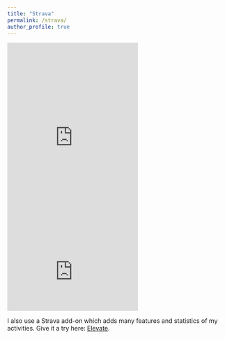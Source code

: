 ```yaml
---
title: "Strava"
permalink: /strava/
author_profile: true
---
```


<iframe height='454' width='300' frameborder='0' allowtransparency='true' scrolling='no' src='https://www.strava.com/athletes/18362925/latest-rides/86d25f038fa07273de6469cf9b158482a3d3b216' target="_blank"></iframe>

<iframe height='160' width='300' frameborder='0' allowtransparency='true' scrolling='no' src='https://www.strava.com/athletes/18362925/activity-summary/86d25f038fa07273de6469cf9b158482a3d3b216' target="_blank"></iframe>

I also use a Strava add-on which adds many features and statistics of my activities. Give it a try here: <a href="https://thomaschampagne.github.io/elevate/" target="_blank">Elevate</a>.